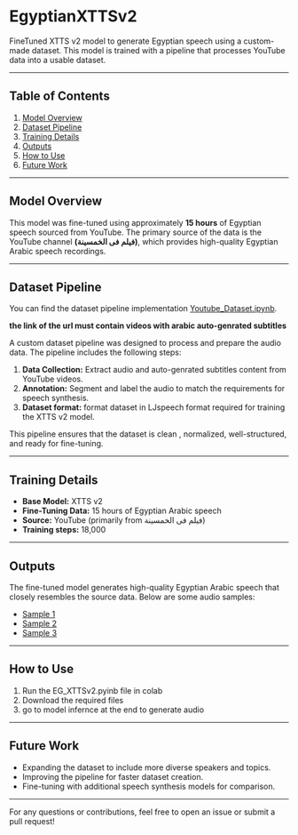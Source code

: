 # EgyptianXTTSv2

FineTuned XTTS v2 model to generate Egyptian speech using a custom-made dataset. This model is trained with a pipeline that processes YouTube data into a usable dataset.


---

## Table of Contents

1. [Model Overview](#model-overview)
2. [Dataset Pipeline](#dataset-pipeline)
3. [Training Details](#training-details)
4. [Outputs](#outputs)
5. [How to Use](#how-to-use)
6. [Future Work](#future-work)

---

## Model Overview

This model was fine-tuned using approximately **15 hours** of Egyptian speech sourced from YouTube. The primary source of the data is the YouTube channel **(فيلم فى الخمسينة)**, which provides high-quality Egyptian Arabic speech recordings.

---

## Dataset Pipeline
You can find the dataset pipeline implementation [Youtube_Dataset.ipynb](https://github.com/Mahmoudkandiel/EgyptianXTTSv2/blob/main/Youtube_Dataset.ipynb).

**the link of the url must contain videos with arabic auto-genrated subtitles**

A custom dataset pipeline was designed to process and prepare the audio data. The pipeline includes the following steps:

1. **Data Collection:** Extract audio and auto-genrated subtitles content from YouTube videos.
2. **Annotation:** Segment and label the audio to match the requirements for speech synthesis.
3. **Dataset format:** format dataset in LJspeech format required for training the XTTS v2 model.

This pipeline ensures that the dataset is clean , normalized, well-structured, and ready for fine-tuning.

---

## Training Details

- **Base Model:** XTTS v2
- **Fine-Tuning Data:** 15 hours of Egyptian Arabic speech
- **Source:** YouTube (primarily from فيلم فى الخمسينة)
- **Training steps:** 18,000

---

## Outputs

The fine-tuned model generates high-quality Egyptian Arabic speech that closely resembles the source data. Below are some audio samples:

- [Sample 1](https://github.com/user-attachments/assets/82a110cc-7718-4f69-a753-be53de74ae7c)
- [Sample 2](https://github.com/user-attachments/assets/f77a66d0-cb02-4644-9e30-33b79ac92879)
- [Sample 3](https://github.com/user-attachments/assets/9d0326ec-0f85-4367-b2c5-1097292c3baf)

---

## How to Use

1. Run the EG_XTTSv2.pyinb file in colab 
2. Download the required files  
3. go to model infernce at the end to generate audio
---

## Future Work

- Expanding the dataset to include more diverse speakers and topics.
- Improving the pipeline for faster dataset creation.
- Fine-tuning with additional speech synthesis models for comparison.

---

For any questions or contributions, feel free to open an issue or submit a pull request!

